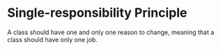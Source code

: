 Single-responsibility Principle
===============================
A class should have one and only one reason to change, meaning that a class should have only one job.
